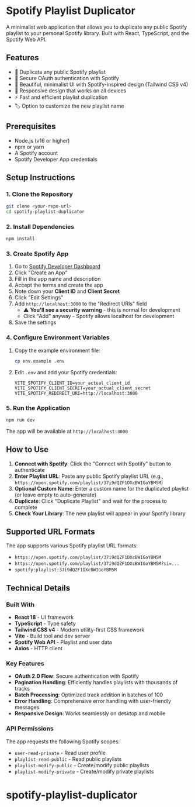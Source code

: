 # Spotify Playlist Duplicator

A minimalist web application that allows you to duplicate any public Spotify playlist to your personal Spotify library. Built with React, TypeScript, and the Spotify Web API.

## Features

- 🎵 Duplicate any public Spotify playlist
- 🔐 Secure OAuth authentication with Spotify
- 🎨 Beautiful, minimalist UI with Spotify-inspired design (Tailwind CSS v4)
- 📱 Responsive design that works on all devices
- ⚡ Fast and efficient playlist duplication
- 🏷️ Option to customize the new playlist name

## Prerequisites

- Node.js (v16 or higher)
- npm or yarn
- A Spotify account
- Spotify Developer App credentials

## Setup Instructions

### 1. Clone the Repository

```bash
git clone <your-repo-url>
cd spotify-playlist-duplicator
```

### 2. Install Dependencies

```bash
npm install
```

### 3. Create Spotify App

1. Go to [Spotify Developer Dashboard](https://developer.spotify.com/dashboard/applications)
2. Click "Create an App"
3. Fill in the app name and description
4. Accept the terms and create the app
5. Note down your **Client ID** and **Client Secret**
6. Click "Edit Settings"
7. Add `http://localhost:3000` to the "Redirect URIs" field
   - ⚠️ **You'll see a security warning** - this is normal for development
   - Click "Add" anyway - Spotify allows localhost for development
8. Save the settings

### 4. Configure Environment Variables

1. Copy the example environment file:

   ```bash
   cp env.example .env
   ```

2. Edit `.env` and add your Spotify credentials:
   ```
   VITE_SPOTIFY_CLIENT_ID=your_actual_client_id
   VITE_SPOTIFY_CLIENT_SECRET=your_actual_client_secret
   VITE_SPOTIFY_REDIRECT_URI=http://localhost:3000
   ```

### 5. Run the Application

```bash
npm run dev
```

The app will be available at `http://localhost:3000`

## How to Use

1. **Connect with Spotify**: Click the "Connect with Spotify" button to authenticate
2. **Enter Playlist URL**: Paste any public Spotify playlist URL (e.g., `https://open.spotify.com/playlist/37i9dQZF1DXcBWIGoYBM5M`)
3. **Optional Custom Name**: Enter a custom name for the duplicated playlist (or leave empty to auto-generate)
4. **Duplicate**: Click "Duplicate Playlist" and wait for the process to complete
5. **Check Your Library**: The new playlist will appear in your Spotify library

## Supported URL Formats

The app supports various Spotify playlist URL formats:

- `https://open.spotify.com/playlist/37i9dQZF1DXcBWIGoYBM5M`
- `https://open.spotify.com/playlist/37i9dQZF1DXcBWIGoYBM5M?si=...`
- `spotify:playlist:37i9dQZF1DXcBWIGoYBM5M`

## Technical Details

### Built With

- **React 18** - UI framework
- **TypeScript** - Type safety
- **Tailwind CSS v4** - Modern utility-first CSS framework
- **Vite** - Build tool and dev server
- **Spotify Web API** - Playlist and user data
- **Axios** - HTTP client

### Key Features

- **OAuth 2.0 Flow**: Secure authentication with Spotify
- **Pagination Handling**: Efficiently handles playlists with thousands of tracks
- **Batch Processing**: Optimized track addition in batches of 100
- **Error Handling**: Comprehensive error handling with user-friendly messages
- **Responsive Design**: Works seamlessly on desktop and mobile

### API Permissions

The app requests the following Spotify scopes:

- `user-read-private` - Read user profile
- `playlist-read-public` - Read public playlists
- `playlist-modify-public` - Create/modify public playlists
- `playlist-modify-private` - Create/modify private playlists
# spotify-playlist-duplicator
